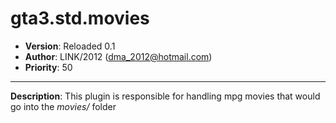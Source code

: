 gta3.std.movies
=========================================================================
 + __Version__:  Reloaded 0.1
 + __Author__:   LINK/2012 (<dma_2012@hotmail.com>)
 + __Priority__: 50

*************************************************************************

__Description__:
 This plugin is responsible for handling mpg movies that would go into the *movies/* folder

